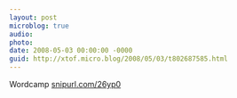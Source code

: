 ```yaml
---
layout: post
microblog: true
audio: 
photo: 
date: 2008-05-03 00:00:00 -0000
guid: http://xtof.micro.blog/2008/05/03/t802687585.html
---
```

Wordcamp [snipurl.com/26yp0](http://snipurl.com/26yp0)

